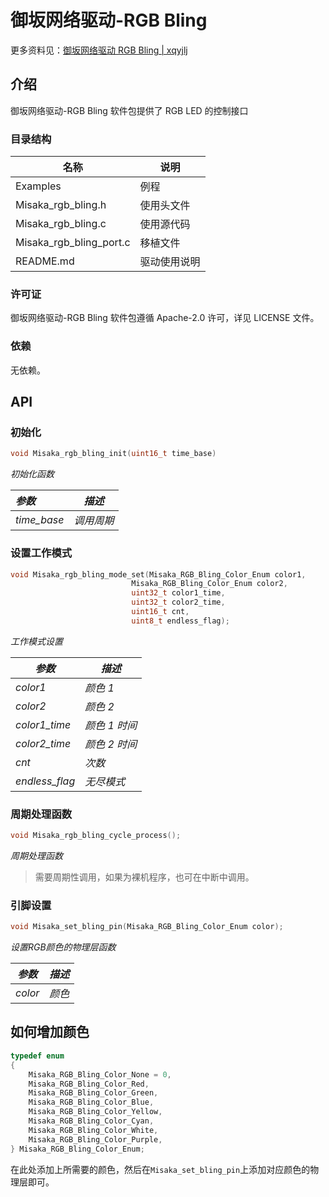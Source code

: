 # 御坂网络驱动-RGB Bling

更多资料见：[御坂网络驱动 RGB Bling | xqyjlj](https://xqyjlj.github.io/2021/09/07/御坂网络驱动-RGB-Bling/)

## 介绍

御坂网络驱动-RGB Bling 软件包提供了 RGB LED 的控制接口

### 目录结构

| 名称                    | 说明         |
| ----------------------- | ------------ |
| Examples                | 例程         |
| Misaka_rgb_bling.h      | 使用头文件   |
| Misaka_rgb_bling.c      | 使用源代码   |
| Misaka_rgb_bling_port.c | 移植文件     |
| README.md               | 驱动使用说明 |

### 许可证

御坂网络驱动-RGB Bling 软件包遵循 Apache-2.0 许可，详见 LICENSE 文件。

### 依赖

无依赖。

## API

### 初始化

```C
void Misaka_rgb_bling_init(uint16_t time_base)
```

_初始化函数_

| _参数_      | _描述_     |
| :---------- | ---------- |
| _time_base_ | _调用周期_ |

### 设置工作模式

```C
void Misaka_rgb_bling_mode_set(Misaka_RGB_Bling_Color_Enum color1,
                           Misaka_RGB_Bling_Color_Enum color2,
                           uint32_t color1_time,
                           uint32_t color2_time,
                           uint16_t cnt,
                           uint8_t endless_flag);
```

_工作模式设置_

| _参数_         | _描述_        |
| -------------- | ------------- |
| _color1_       | _颜色 1_      |
| _color2_       | _颜色 2_      |
| _color1_time_  | _颜色 1 时间_ |
| _color2_time_  | _颜色 2 时间_ |
| _cnt_          | _次数_        |
| _endless_flag_ | _无尽模式_    |

### 周期处理函数

```c
void Misaka_rgb_bling_cycle_process();
```

_周期处理函数_

> 需要周期性调用，如果为裸机程序，也可在中断中调用。

### 引脚设置

```c
void Misaka_set_bling_pin(Misaka_RGB_Bling_Color_Enum color);
```

_设置RGB颜色的物理层函数_

| _参数_  | _描述_ |
| ------- | ------ |
| _color_ | _颜色_ |

## 如何增加颜色

```C
typedef enum
{
    Misaka_RGB_Bling_Color_None = 0,
    Misaka_RGB_Bling_Color_Red,
    Misaka_RGB_Bling_Color_Green,
    Misaka_RGB_Bling_Color_Blue,
    Misaka_RGB_Bling_Color_Yellow,
    Misaka_RGB_Bling_Color_Cyan,
    Misaka_RGB_Bling_Color_White,
    Misaka_RGB_Bling_Color_Purple,
} Misaka_RGB_Bling_Color_Enum;
```

​	在此处添加上所需要的颜色，然后在`Misaka_set_bling_pin`上添加对应颜色的物理层即可。

